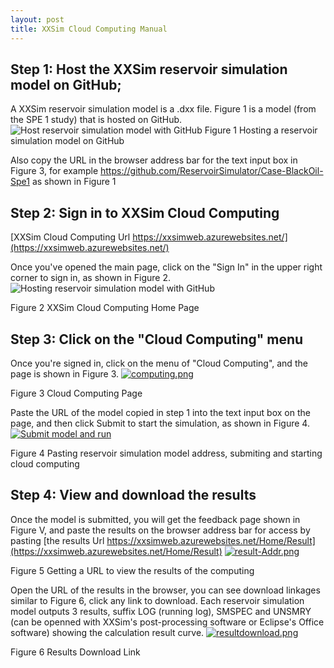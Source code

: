 ```yaml
---
layout: post
title: XXSim Cloud Computing Manual
---
```

## Step 1: Host the XXSim reservoir simulation model on GitHub; 
A XXSim reservoir simulation model is a .dxx file.
Figure 1 is a model (from the SPE 1 study) that is hosted on GitHub. 
![Host reservoir simulation model with GitHub](https://i.postimg.cc/tT7qPZHh/Wechat-IMG2472.png "GitHub sample")
Figure 1 Hosting a reservoir simulation model on GitHub

Also copy the URL in the browser address bar for the text input box in Figure 3, for example https://github.com/ReservoirSimulator/Case-BlackOil-Spe1 as shown in Figure 1

## Step 2: Sign in to XXSim Cloud Computing
[XXSim Cloud Computing Url https://xxsimweb.azurewebsites.net/](https://xxsimweb.azurewebsites.net/)

Once you've opened the main page, click on the "Sign In" in the upper right corner to sign in, as shown in Figure 2. ![Hosting reservoir simulation model with GitHub](https://i.postimg.cc/3Rw69V9G/home.png "Home Page")

Figure 2 XXSim Cloud Computing Home Page

## Step 3: Click on the "Cloud Computing" menu

Once you're signed in, click on the menu of "Cloud Computing", and the page is shown in Figure 3. [![computing.png](https://i.postimg.cc/6QQV2XYD/computing.png)](https://postimg.cc/YvJLZJc3)

Figure 3 Cloud Computing Page

Paste the URL of the model copied in step 1 into the text input box on the page, and then click Submit to start the simulation, as shown in Figure 4. [![Submit model and run](https://i.postimg.cc/pLMRLVXL/submit.png)](https://postimg.cc/ppCg0HFw)

Figure 4 Pasting reservoir simulation model address, submiting and starting cloud computing

## Step 4: View and download the results
Once the model is submitted, you will get the feedback page shown in Figure V, and paste the results on the browser address bar for access by pasting [the results Url https://xxsimweb.azurewebsites.net/Home/Result](https://xxsimweb.azurewebsites.net/Home/Result) [![result-Addr.png](https://i.postimg.cc/N0cg0sDx/result-Addr.png)](https://postimg.cc/4YWCLTrK)

Figure 5 Getting a URL to view the results of the computing

Open the URL of the results in the browser, you can see download linkages similar to Figure 6, click any link to download.
Each reservoir simulation model outputs 3 results, suffix LOG (running log), SMSPEC and UNSMRY (can be openned with XXSim's post-processing software or Eclipse's Office software) showing the calculation result curve. [![resultdownload.png](https://i.postimg.cc/TYkx6j5f/resultdownload.png)](https://postimg.cc/gn6QyZKT)

Figure 6 Results Download Link
